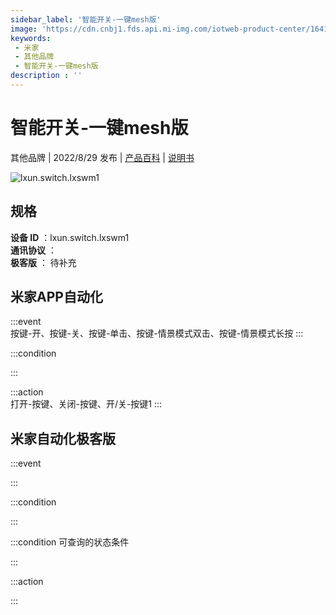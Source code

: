```yaml
---
sidebar_label: '智能开关-一键mesh版'
image: 'https://cdn.cnbj1.fds.api.mi-img.com/iotweb-product-center/16418640108338c967b2809525985e67_1660812566033.png?GalaxyAccessKeyId=AKVGLQWBOVIRQ3XLEW&Expires=9223372036854775807&Signature=D+rLeOW4myq4LsQemJDKGIin7vg='
keywords: 
 - 米家
 - 其他品牌
 - 智能开关-一键mesh版
description : ''
---
```

# 智能开关-一键mesh版

其他品牌 | 2022/8/29 发布 | [产品百科](https://home.mi.com/webapp/content/baike/product/index.html?model=lxun.switch.lxswm1/) | [说明书](https://home.mi.com/views/introduction.html?model=lxun.switch.lxswm1&region=cn)

![lxun.switch.lxswm1](https://cdn.cnbj1.fds.api.mi-img.com/iotweb-product-center/16418640108338c967b2809525985e67_1660812566033.png?GalaxyAccessKeyId=AKVGLQWBOVIRQ3XLEW&Expires=9223372036854775807&Signature=D+rLeOW4myq4LsQemJDKGIin7vg=)

## 规格  
> 
**设备 ID** ：lxun.switch.lxswm1  
**通讯协议** ：  
**极客版**  ： 待补充 


## 米家APP自动化  

:::event  
按键-开、按键-关、按键-单击、按键-情景模式双击、按键-情景模式长按
:::

:::condition  

:::

:::action   
打开-按键、关闭-按键、开/关-按键1
:::

## 米家自动化极客版  

:::event  

:::

:::condition  

:::

:::condition 可查询的状态条件  

:::

:::action  

:::

        
